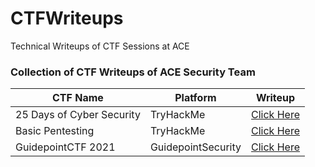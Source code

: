 # CTFWriteups
Technical Writeups of CTF Sessions at ACE
 ### Collection of CTF Writeups of ACE Security Team
 
| CTF Name                   | Platform           | Writeup |
| -------------------------  | --------------     |---------|
| 25 Days of Cyber Security  | TryHackMe          | [Click Here](TryHackMe/25-Days-of-Cyber-Security/README.md)
| Basic Pentesting           | TryHackMe          | [Click Here](TryHackMe/Basic-Pentesting/writeup.md) 
| GuidepointCTF 2021         | GuidepointSecurity | [Click Here](GuidepointCTF2021/README.md)
